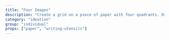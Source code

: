```yaml
---
title: "Four Images"
description: "Create a grid on a piece of paper with four quadrants. Draw four different images according to the prompts. Prompts could be something like \"Intially, Past, Present, Future.\""
category: "ideation"
group: "individual"
props: ["paper", "writing-utensils"]
---
```


